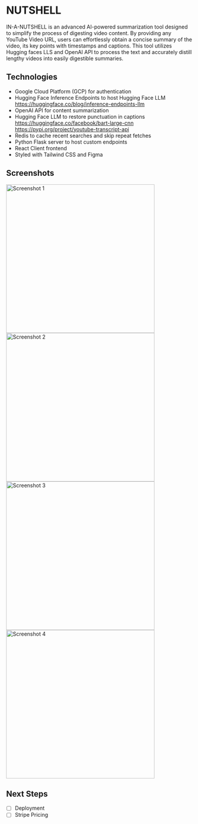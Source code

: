 # NUTSHELL
IN-A-NUTSHELL is an advanced AI-powered summarization tool designed to simplify the process of digesting video content. By providing any YouTube Video URL, users can effortlessly obtain a concise summary of the video, its key points with timestamps and captions. This tool utilizes Hugging faces LLS and OpenAI API to process the text and accurately distill lengthy videos into easily digestible summaries.

## Technologies
- Google Cloud Platform (GCP) for authentication
- Hugging Face Inference Endpoints to host Hugging Face LLM
  https://huggingface.co/blog/inference-endpoints-llm
- OpenAI API for content summarization
- Hugging Face LLM to restore punctuation in captions
  https://huggingface.co/facebook/bart-large-cnn 
  https://pypi.org/project/youtube-transcript-api
- Redis to cache recent searches and skip repeat fetches
- Python Flask server to host custom endpoints
- React Client frontend
- Styled with Tailwind CSS and Figma

## Screenshots
<img src="https://github.com/sahlbakshi/nutshell/assets/86169374/54bcceeb-db77-4ca8-894d-0f24c6b8481b" width="400px;" alt="Screenshot 1"/>
<img src="https://github.com/sahlbakshi/nutshell/assets/86169374/dc223a89-17a4-4a5c-8660-9fc6832beaf1" width="400px;" alt="Screenshot 2"/>
<img src="https://github.com/sahlbakshi/nutshell/assets/86169374/18d2ae1c-f5fd-49ae-941c-5eb0d4ddbec9" width="400px;" alt="Screenshot 3"/>
<img src="https://github.com/sahlbakshi/nutshell/assets/86169374/9f72fa80-4e1b-4da0-ad5a-910d8b87df83" width="400px;" alt="Screenshot 4"/>

## Next Steps
- [ ] Deployment
- [ ] Stripe Pricing
